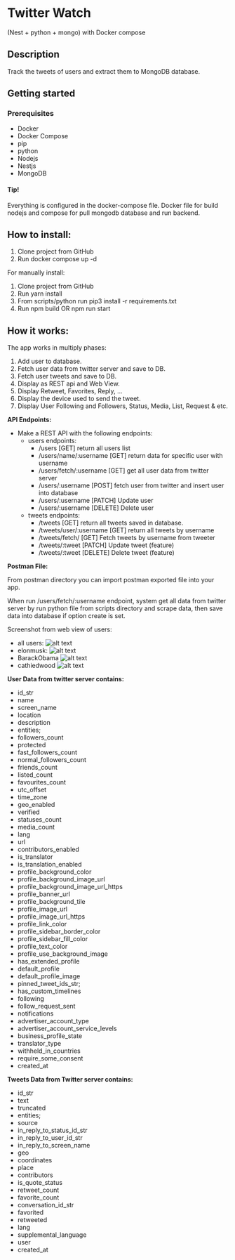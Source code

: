 # Twitter Watch
(Nest + python + mongo) with Docker compose

## Description
Track the tweets of users and extract them to MongoDB database.

## Getting started
### Prerequisites
- Docker
- Docker Compose
- pip
- python
- Nodejs
- Nestjs
- MongoDB

#### Tip!
Everything is configured in the docker-compose file.
Docker file for build nodejs and compose for pull mongodb database and run backend.

## How to install:
1. Clone project from GitHub
2. Run docker compose up -d

For manually install:
1. Clone project from GitHub
2. Run yarn install
3. From scripts/python run pip3 install -r requirements.txt
4. Run npm build OR npm run start

## How it works:
The app works in multiply phases:
1. Add user to database.
2. Fetch user data from twitter server and save to DB.
3. Fetch user tweets and save to DB.
4. Display as REST api and Web View.
5. Display Retweet, Favorites, Reply, ...
6. Display the device used to send the tweet.
7. Display User Following and Followers, Status, Media, List, Request & etc.

**API Endpoints:**
- Make a REST API with the following endpoints:
  - users endpoints:
    - /users [GET] return all users list
    - /users/name/:username [GET] return data for specific user with username
    - /users/fetch/:username [GET] get all user data from twitter server
    - /users/:username [POST] fetch user from twitter and insert user into database
    - /users/:username [PATCH] Update user
    - /users/:username [DELETE] Delete user
  - tweets endpoints:
    - /tweets [GET] return all tweets saved in database.
    - /tweets/user/:username [GET] return all tweets by username
    - /tweets/fetch/ [GET] Fetch tweets by username from tweeter
    - /tweets/:tweet [PATCH] Update tweet (feature)
    - /tweets/:tweet [DELETE] Delete tweet (feature)

**Postman File:**

From postman directory you can import postman exported file into your app.

When run /users/fetch/:username endpoint, system get all data from twitter server by run python file from scripts directory and scrape data, then save data into database if option create is set. 

Screenshot from web view of users:
  - all users:
  ![alt text](https://github.com/Zarinia/twitter-310ai/blob/main/screenshot/allusers.png)
  - elonmusk:
    ![alt text](https://github.com/Zarinia/twitter-310ai/blob/main/screenshot/elonmusk.png)
  - BarackObama
    ![alt text](https://github.com/Zarinia/twitter-310ai/blob/main/screenshot/BarackObama.png)
  - cathiedwood
    ![alt text](https://github.com/Zarinia/twitter-310ai/blob/main/screenshot/cathiedwood.png)


**User Data from twitter server contains:**
  - id_str
  - name
  - screen_name
  - location
  - description
  - entities;
  - followers_count
  - protected
  - fast_followers_count
  - normal_followers_count
  - friends_count
  - listed_count
  - favourites_count
  - utc_offset
  - time_zone
  - geo_enabled
  - verified
  - statuses_count
  - media_count
  - lang
  - url
  - contributors_enabled
  - is_translator
  - is_translation_enabled
  - profile_background_color
  - profile_background_image_url
  - profile_background_image_url_https
  - profile_banner_url
  - profile_background_tile
  - profile_image_url
  - profile_image_url_https
  - profile_link_color
  - profile_sidebar_border_color
  - profile_sidebar_fill_color
  - profile_text_color
  - profile_use_background_image
  - has_extended_profile
  - default_profile
  - default_profile_image
  - pinned_tweet_ids_str;
  - has_custom_timelines
  - following
  - follow_request_sent
  - notifications
  - advertiser_account_type
  - advertiser_account_service_levels
  - business_profile_state
  - translator_type
  - withheld_in_countries
  - require_some_consent
  - created_at

**Tweets Data from Twitter server contains:**
  - id_str
  - text
  - truncated
  - entities;
  - source
  - in_reply_to_status_id_str
  - in_reply_to_user_id_str
  - in_reply_to_screen_name
  - geo
  - coordinates
  - place
  - contributors
  - is_quote_status
  - retweet_count
  - favorite_count
  - conversation_id_str
  - favorited
  - retweeted
  - lang
  - supplemental_language
  - user
  - created_at
